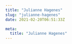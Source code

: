 ```yaml
---
title: "Julianne Hagenes"
slug: "julianne-hagenes"
date: 2021-02-20T06:51:33Z

meta:
  title: "Julianne Hagenes"
---
```


